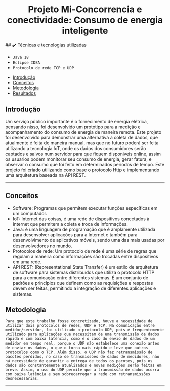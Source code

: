 <h1 align="center"> Projeto Mi-Concorrencia e conectividade: Consumo de energia inteligente </h1>
##  ✔️ Técnicas e tecnologias utilizadas

- ``Java 18``
- ``Eclipse IDEA``
- ``Protocolo de rede TCP e UDP``


* [Introdução](#introdução)
* [Conceitos](#conceitos)
* [Metodologia](#metodologia)
* [Resultados](#resultados)


## Introdução
  Um serviço público importante é o fornecimento de energia elétrica, pensando nisso, foi desenvolvido um prototipo para a medição e acompanhamento do consumo de energia de maneira remota.
  Este projeto foi desenvolvido para demonstrar uma alternativa a coleta de dados, que atualmente é feita de maneira manual, mas que no futuro poderá ser feita utilizando a tecnologia IoT, 
  onde os dados dos consumidores serão captados e salvos num servidor para que fiquem disponiveis online, assim os usuarios podem monitorar seu consumo de energia, gerar fatura, e observar o consumo
  que foi feito em determinados periodos de tempo. Este projeto foi criado utilizando como base o protocolo Http e implementando uma arquitetura baseada na API REST.

---

## Conceitos
 - Software: Programas que permitem executar funções específicas em um computador.
 - IoT: Internet das coisas, é uma rede de dispositivos conectados à internet que permitem a coleta e troca de informações.
 - Java: é uma linguagem de programação que é amplamente utilizada para desenvolver aplicações para a Internet e também para desenvolvimento de       aplicativos móveis, sendo uma das mais usadas por desenvolvedores no mundo.
 - Protocolos de rede: Um protocolo de rede é uma série de regras que regulam a maneira como informações são trocadas entre dispositivos em uma       rede.
 - API REST: (Representational State Transfer) é um estilo de arquitetura de software para sistemas distribuídos que utiliza o protocolo HTTP para a comunicação entre diferentes sistemas. É um conjunto de padrões e princípios que definem como as requisições e respostas devem ser feitas, permitindo a integração de diferentes aplicações e sistemas. 
 ## Metodologia
    Para que este trabalho fosse concretizado, houve a necessidade de utilizar dois protocolos de redes, UDP e TCP. Na comunicação entre medidor/servidor, foi utilizado o protocolo UDP, pois é frequentemente utilizado para aplicações que necessitam de uma transmissão de dados rápida e com baixa latência, como é o caso do envio de dados de um medidor em tempo real, porque o UDP não estabelece uma conexão antes de enviar os dados, o que o torna mais rápido e leve que outros protocolos como o TCP. Além disso, o UDP não faz retransmissão de pacotes perdidos, no caso de transmissões de dados de medidores, não há necessidade de garantir a entrega de todos os pacotes, pois os dados são constantemente atualizados e novas medições serão feitas em breve. Assim, o uso do UDP permite que a transmissão de dados ocorra com baixa latência e sem sobrecarregar a rede com retransmissões desnecessárias.
---
